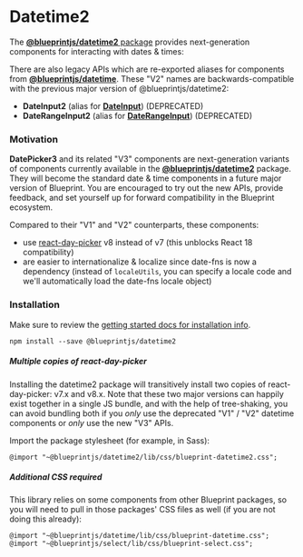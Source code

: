 # Datetime2

The [**@blueprintjs/datetime2** package](https://www.npmjs.com/package/@blueprintjs/datetime2)
provides next-generation components for interacting with dates & times:

There are also legacy APIs which are re-exported aliases for components from [**@blueprintjs/datetime**](#datetime).
These "V2" names are backwards-compatible with the previous major version of @blueprintjs/datetime2:

* **DateInput2** (alias for [**DateInput**](#datetime/date-input)) (DEPRECATED)
* **DateRangeInput2** (alias for [**DateRangeInput**](#datetime/date-range-input)) (DEPRECATED)

### Motivation

**DatePicker3** and its related "V3" components are next-generation variants of components currently available in the
[**@blueprintjs/datetime2**](#datetime2) package. They will become the standard date & time components in a
future major version of Blueprint. You are encouraged to try out the new APIs, provide feedback, and set yourself
up for forward compatibility in the Blueprint ecosystem.

Compared to their "V1" and "V2" counterparts, these components:

* use [react-day-picker](https://daypicker.dev/v8) v8 instead of v7 (this unblocks React 18 compatibility)
* are easier to internationalize & localize since date-fns is now a dependency (instead of `localeUtils`, you can specify a locale code and we'll automatically load the date-fns locale object)

### Installation

Make sure to review the [getting started docs for installation info](#blueprint/getting-started).

```
npm install --save @blueprintjs/datetime2  

```

##### Multiple copies of react-day-picker

Installing the datetime2 package will transitively install two copies of react-day-picker: v7.x and v8.x.
Note that these two major versions can happily exist together in a single JS bundle, and with the help of tree-shaking,
you can avoid bundling both if you *only* use the deprecated "V1" / "V2" datetime components or *only* use the new
"V3" APIs.

Import the package stylesheet (for example, in Sass):

```
@import "~@blueprintjs/datetime2/lib/css/blueprint-datetime2.css";  

```

##### Additional CSS required

This library relies on some components from other Blueprint packages, so you will need to pull in those
packages' CSS files as well (if you are not doing this already):

```
@import "~@blueprintjs/datetime/lib/css/blueprint-datetime.css";  
@import "~@blueprintjs/select/lib/css/blueprint-select.css";  

```